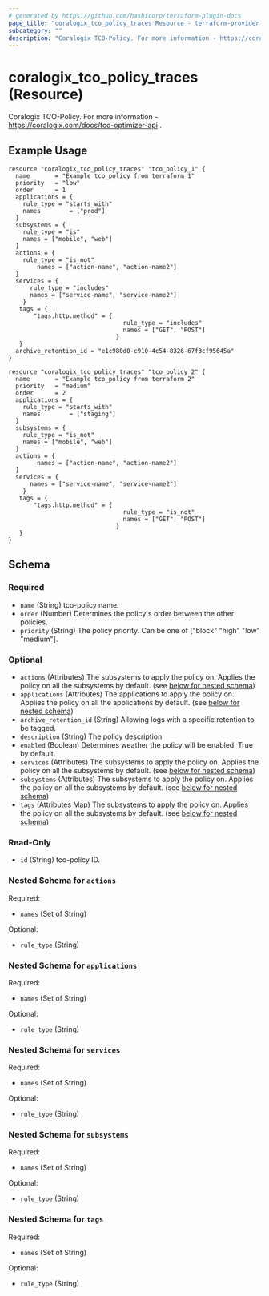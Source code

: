 ```yaml
---
# generated by https://github.com/hashicorp/terraform-plugin-docs
page_title: "coralogix_tco_policy_traces Resource - terraform-provider-coralogix"
subcategory: ""
description: "Coralogix TCO-Policy. For more information - https://coralogix.com/docs/tco-optimizer-api ."
---
```


# coralogix_tco_policy_traces (Resource)

Coralogix TCO-Policy. For more information - https://coralogix.com/docs/tco-optimizer-api .

## Example Usage

```hcl
resource "coralogix_tco_policy_traces" "tco_policy_1" {
  name       = "Example tco_policy from terraform 1"
  priority   = "low"
  order      = 1
  applications = {
    rule_type = "starts_with"
    names        = ["prod"]
  }
  subsystems = {
    rule_type = "is"
    names = ["mobile", "web"]
  }
  actions = {
    rule_type = "is_not"
        names = ["action-name", "action-name2"]
  }
  services = {
      rule_type = "includes"
      names = ["service-name", "service-name2"]
    }
   tags = {
       "tags.http.method" = {
                                rule_type = "includes"
                                names = ["GET", "POST"]
                              }
   }
  archive_retention_id = "e1c980d0-c910-4c54-8326-67f3cf95645a"
}

resource "coralogix_tco_policy_traces" "tco_policy_2" {
  name       = "Example tco_policy from terraform 2"
  priority   = "medium"
  order      = 2
  applications = {
    rule_type = "starts_with"
    names        = ["staging"]
  }
  subsystems = {
    rule_type = "is_not"
    names = ["mobile", "web"]
  }
  actions = {
        names = ["action-name", "action-name2"]
  }
  services = {
      names = ["service-name", "service-name2"]
    }
   tags = {
       "tags.http.method" = {
                                rule_type = "is_not"
                                names = ["GET", "POST"]
                              }
   }
}
```

<!-- schema generated by tfplugindocs -->
## Schema

### Required

- `name` (String) tco-policy name.
- `order` (Number) Determines the policy's order between the other policies.
- `priority` (String) The policy priority. Can be one of ["block" "high" "low" "medium"].

### Optional

- `actions` (Attributes) The subsystems to apply the policy on. Applies the policy on all the subsystems by default. (see [below for nested schema](#nestedatt--actions))
- `applications` (Attributes) The applications to apply the policy on. Applies the policy on all the applications by default. (see [below for nested schema](#nestedatt--applications))
- `archive_retention_id` (String) Allowing logs with a specific retention to be tagged.
- `description` (String) The policy description
- `enabled` (Boolean) Determines weather the policy will be enabled. True by default.
- `services` (Attributes) The subsystems to apply the policy on. Applies the policy on all the subsystems by default. (see [below for nested schema](#nestedatt--services))
- `subsystems` (Attributes) The subsystems to apply the policy on. Applies the policy on all the subsystems by default. (see [below for nested schema](#nestedatt--subsystems))
- `tags` (Attributes Map) The subsystems to apply the policy on. Applies the policy on all the subsystems by default. (see [below for nested schema](#nestedatt--tags))

### Read-Only

- `id` (String) tco-policy ID.

<a id="nestedatt--actions"></a>
### Nested Schema for `actions`

Required:

- `names` (Set of String)

Optional:

- `rule_type` (String)


<a id="nestedatt--applications"></a>
### Nested Schema for `applications`

Required:

- `names` (Set of String)

Optional:

- `rule_type` (String)


<a id="nestedatt--services"></a>
### Nested Schema for `services`

Required:

- `names` (Set of String)

Optional:

- `rule_type` (String)


<a id="nestedatt--subsystems"></a>
### Nested Schema for `subsystems`

Required:

- `names` (Set of String)

Optional:

- `rule_type` (String)


<a id="nestedatt--tags"></a>
### Nested Schema for `tags`

Required:

- `names` (Set of String)

Optional:

- `rule_type` (String)


